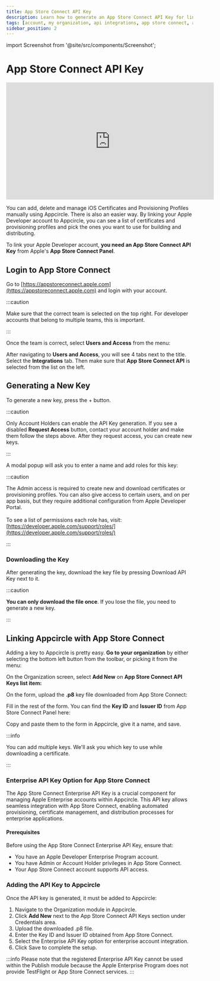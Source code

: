 ```yaml
---
title: App Store Connect API Key
description: Learn how to generate an App Store Connect API Key for linking your Apple Developer account to Appcircle
tags: [account, my organization, api integrations, app store connect, app store connect api key]
sidebar_position: 2
---
```


import Screenshot from '@site/src/components/Screenshot';

# App Store Connect API Key

<iframe width="560" height="315" src="https://www.youtube.com/embed/A0OgvrX5L-U" title="YouTube video player" frameborder="0" allow="accelerometer; autoplay; clipboard-write; encrypted-media; gyroscope; picture-in-picture" allowfullscreen></iframe>

You can add, delete and manage iOS Certificates and Provisioning Profiles manually using Appcircle. There is also an easier way. By linking your Apple Developer account to Appcircle, you can see a list of certificates and provisioning profiles and pick the ones you want to use for building and distributing.

To link your Apple Developer account, **you need an App Store Connect API Key** from Apple's **App Store Connect Panel**.

## Login to App Store Connect

Go to [https://appstoreconnect.apple.com](https://appstoreconnect.apple.com) and login with your account.

<Screenshot url='https://cdn.appcircle.io/docs/assets/app-store-connect-logged-in-low (1).jpg' />

:::caution

Make sure that the correct team is selected on the top right. For developer accounts that belong to multiple teams, this is important.

:::

Once the team is correct, select **Users and Access** from the menu:

<Screenshot url='https://cdn.appcircle.io/docs/assets/app-store-connect-logged-in-selected-low (1).jpg' />

After navigating to **Users and Access**, you will see 4 tabs next to the title. Select the **Integrations** tab. Then make sure that **App Store Connect API** is selected from the list on the left.

<Screenshot url='https://cdn.appcircle.io/docs/assets/BE5630-AppStoreConnect-keys.png' />

## Generating a New Key

To generate a new key, press the + button.

:::caution

Only Account Holders can enable the API Key generation. If you see a disabled **Request Access** button, contact your account holder and make them follow the steps above. After they request access, you can create new keys.

:::

<Screenshot url='https://cdn.appcircle.io/docs/assets/api-keys-add-new-low (1).jpg' />

A modal popup will ask you to enter a name and add roles for this key:

<Screenshot url='https://cdn.appcircle.io/docs/assets/api-keys-new-modal-low.jpg' />

:::caution

The Admin access is required to create new and download certificates or provisioning profiles. You can also give access to certain users, and on per app basis, but they require additional configuration from Apple Developer Portal.\
\
To see a list of permissions each role has, visit: [https://developer.apple.com/support/roles/](https://developer.apple.com/support/roles/)

:::

### Downloading the Key

After generating the key, download the key file by pressing Download API Key next to it.

<Screenshot url='https://cdn.appcircle.io/docs/assets/download-api-key-low (2).jpg' />

:::caution

**You can only download the file once**. If you lose the file, you need to generate a new key.

:::

## Linking Appcircle with App Store Connect

Adding a key to Appcircle is pretty easy. **Go to your organization** by either selecting the bottom left button from the toolbar, or picking it from the menu:

<Screenshot url='https://cdn.appcircle.io/docs/assets/appcircle-admin-low.jpg' />

On the Organization screen, select **Add New** on **App Store Connect API Keys **list item**:**

<Screenshot url='https://cdn.appcircle.io/docs/assets/BE5765-api1.png' />

On the form, upload the **.p8** key file downloaded from App Store Connect:

<Screenshot url='https://cdn.appcircle.io/docs/assets/BE5765-api2.png' />

Fill in the rest of the form. You can find the **Key ID** and **Issuer ID** from App Store Connect Panel here:

<Screenshot url='https://cdn.appcircle.io/docs/assets/keyid-issuerid-low (1).jpg' />

Copy and paste them to the form in Appcircle, give it a name, and save.

:::info

You can add multiple keys. We'll ask you which key to use while downloading a certificate.

:::

### Enterprise API Key Option for App Store Connect

The App Store Connect Enterprise API Key is a crucial component for managing Apple Enterprise accounts within Appcircle. This API key allows seamless integration with App Store Connect, enabling automated provisioning, certificate management, and distribution processes for enterprise applications.

#### Prerequisites

Before using the App Store Connect Enterprise API Key, ensure that:
- You have an Apple Developer Enterprise Program account.
- You have Admin or Account Holder privileges in App Store Connect.
- Your App Store Connect account supports API access.

<Screenshot url='https://cdn.appcircle.io/docs/assets/BE5765-api3.png' />

### Adding the API Key to Appcircle

Once the API key is generated, it must be added to Appcircle:

1.	Navigate to the Organization module in Appcircle.
2.	Click **Add New** next to the App Store Connect API Keys section under Credentials area.
3.	Upload the downloaded .p8 file.
4.	Enter the Key ID and Issuer ID obtained from App Store Connect.
5.	Select the Enterprise API Key option for enterprise account integration.
6.	Click Save to complete the setup.

:::info
Please note that the registered Enterprise API Key cannot be used within the Publish module because the Apple Enterprise Program does not provide TestFlight or App Store Connect services.
:::